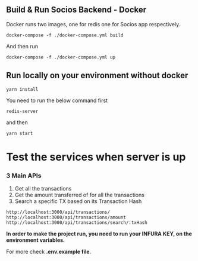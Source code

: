 ## Build & Run Socios Backend - Docker

Docker runs two images, one for redis one for Socios app respectively.
```
docker-compose -f ./docker-compose.yml build
```

And then run
```
docker-compose -f ./docker-compose.yml up
```


## Run locally on your environment without docker

``` 
yarn install
```
You need to run the below command first
```
redis-server
```
and then 
```
yarn start
```

# Test the services when server is up

### 3 Main APIs
1) Get all the transactions 
2) Get the amount transferred of for all the transactions
3) Search a specific TX based on its Transaction Hash

```
http://localhost:3000/api/transactions/
http://localhost:3000/api/transactions/amount
http://localhost:3000/api/transactions/search/:txHash
```

**In order to make the project run, you need to run your INFURA KEY, on the environment variables.**

For more check **.env.example file**.